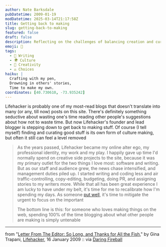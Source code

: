 ```yaml
---
author: Nate Barksdale
pubDatetime: 2009-01-19
modDatetime: 2025-03-14T21:17:58Z
title: Getting back to making
slug: getting-back-to-making
featured: false
draft: false
description: Reflecting on the challenges of balancing creation and curation, Gina Trapani shares her journey with Lifehacker and the motivations behind her desire to return to making.
emoji: 🎨
tags:
  - 📝 Writing
  - 🌍 Culture
  - 🎨 Creativity
  - ⚖️ Choices
haiku: |
  Crafting with my pen,  
  Drowning in others' stories,  
  Time to make my own.
coordinates: [40.730610, -73.935242]
---
```


Lifehacker is probably one of my most-read blogs that doesn't translate into many (or any, till now) posts on this site. There's definitely something seductive about wasting one's time reading other people's suggestions about how not to waste time. But now Lifehacker's founder and lead blogger is stepping down to get back to making stuff. Of course (I tell myself) finding and curating good stuff is its own form of culture making, but often it still can feel a level removed

> As the years passed, Lifehacker became my online alter ego, my professional identity, my work and my play. I happily gave up time I'd normally spend on creative side projects to the site, because it was my primary outlet for the two things I love most: software and writing. But as our staff and audience grew, the news chase intensified, and management duties piled up. I started writing and coding less and air traffic-controlling, copy-editing, budgeting, doing PR, and assigning stories to my writers more. While that all has been great experience I am lucky to have under my belt, it's time for me to recalibrate how I'm spending my days. As someone [put well](http://twitter.com/RandySmithCan/status/1102321915), it's time to mitigate the urgent to focus on the important
>
> The bottom line is this: for someone who loves making things on the web, spending 100% of the time blogging about what other people are making is simply untenable

---

from "[Letter From The Editor: So Long, and Thanks for All the Fish](http://lifehacker.com/5132674/)," by Gina Trapani, [Lifehacker](http://lifehacker.com/5132674/), 16 January 2009 :: via [Daring Fireball](http://daringfireball.net/linked/2009/01/17/gina-trapani)
